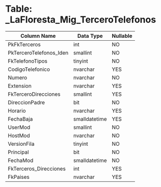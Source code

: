 # Table: _LaFloresta_Mig_TerceroTelefonos

| Column Name | Data Type | Nullable |
|-------------|-----------|----------|
| PkFkTerceros | int | NO |
| PkTerceroTelefonos_Iden | smallint | NO |
| FkTelefonoTipos | tinyint | NO |
| CodigoTelefonico | nvarchar | YES |
| Numero | nvarchar | NO |
| Extension | nvarchar | YES |
| FkTerceroDirecciones | smallint | YES |
| DireccionPadre | bit | NO |
| Horario | nvarchar | YES |
| FechaBaja | smalldatetime | YES |
| UserMod | smallint | NO |
| HostMod | nvarchar | NO |
| VersionFila | tinyint | NO |
| Principal | bit | NO |
| FechaMod | smalldatetime | NO |
| FkTerceros_Direcciones | int | YES |
| FkPaises | nvarchar | YES |
